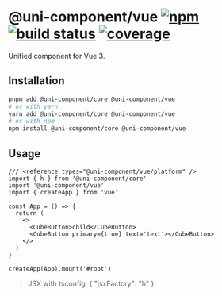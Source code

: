 # @uni-component/vue [![npm](https://badgen.net/npm/v/@uni-component/vue)](https://www.npmjs.com/package/@uni-component/vue) [![build status](https://github.com/dolymood/uni-component/workflows/test/badge.svg)](https://github.com/dolymood/uni-component/actions/workflows/test.yml) [![coverage](https://badgen.net/codecov/c/github/dolymood/uni-component)](https://codecov.io/github/dolymood/uni-component)

Unified component for Vue 3.

## Installation

```bash
pnpm add @uni-component/core @uni-component/vue
# or with yarn
yarn add @uni-component/core @uni-component/vue
# or with npm
npm install @uni-component/core @uni-component/vue
```

## Usage


```tsx
/// <reference types="@uni-component/vue/platform" />
import { h } from '@uni-component/core'
import '@uni-component/vue'
import { createApp } from 'vue'

const App = () => {
  return (
    <>
      <CubeButton>child</CubeButton>
      <CubeButton primary={true} text='text'></CubeButton>
    </>
  )
}

createApp(App).mount('#root')
```

> JSX with tsconfig:
> { "jsxFactory": "h" }
